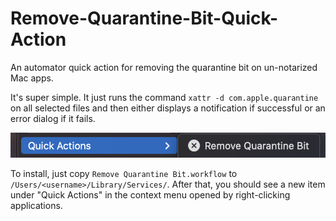 # Remove-Quarantine-Bit-Quick-Action
An automator quick action for removing the quarantine bit on un-notarized Mac apps.

It's super simple. It just runs the command `xattr -d com.apple.quarantine` on all selected files and then either displays a notification if successful or an error dialog if it fails.

![A screenshot of the context menu item belonging to this quick action](screenshot.png)

To install, just copy `Remove Quarantine Bit.workflow` to `/Users/<username>/Library/Services/`. After that, you should see a new item under "Quick Actions" in the context menu opened by right-clicking applications.